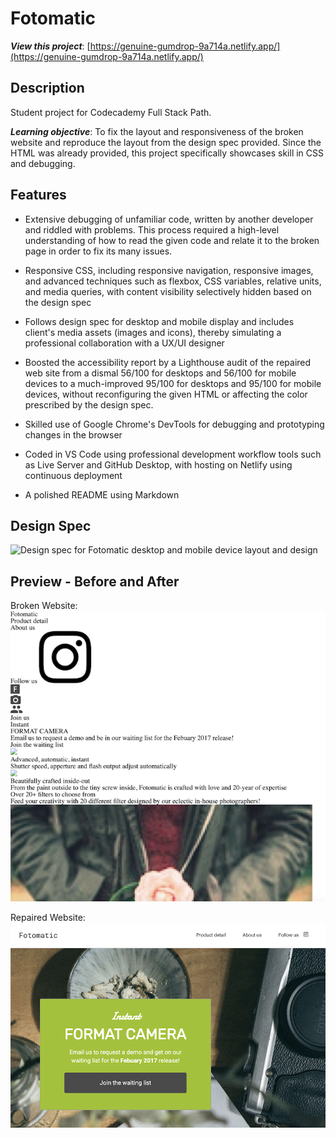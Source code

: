 # Fotomatic

**_View this project_**: [https://genuine-gumdrop-9a714a.netlify.app/](https://genuine-gumdrop-9a714a.netlify.app/)

## Description

Student project for Codecademy Full Stack Path.

**_Learning objective_**: To fix the layout and responsiveness of the broken website and reproduce the layout from the design spec provided. Since the HTML was already provided, this project specifically showcases skill in CSS and debugging.

## Features

- Extensive debugging of unfamiliar code, written by another developer and riddled with problems. This process required a high-level understanding of how to read the given code and relate it to the broken page in order to fix its many issues.

- Responsive CSS, including responsive navigation, responsive images, and advanced techniques such as flexbox, CSS variables, relative units, and media queries, with content visibility selectively hidden based on the design spec

- Follows design spec for desktop and mobile display and includes client's media assets (images and icons), thereby simulating a professional collaboration with a UX/UI designer

- Boosted the accessibility report by a Lighthouse audit of the repaired web site from a dismal 56/100 for desktops and 56/100 for mobile devices to a much-improved 95/100 for desktops and 95/100 for mobile devices, without reconfiguring the given HTML or affecting the color prescribed by the design spec.

- Skilled use of Google Chrome's DevTools for debugging and prototyping changes in the browser

- Coded in VS Code using professional development workflow tools such as Live Server and GitHub Desktop, with hosting on Netlify using continuous deployment

- A polished README using Markdown

## Design Spec

![Design spec for Fotomatic desktop and mobile device layout and design](resources/design-spec/fotomatic-design-spec.png)

## Preview - Before and After

Broken Website:
![Fotomatic Broken Desktop Preview](resources/preview/fotomatic-broken-website-preview.png)

Repaired Website:
![Fotomatic Desktop Preview](resources/preview/fotomatic-preview.png)
